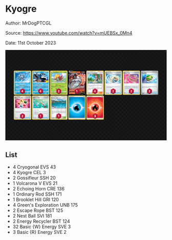 # Kyogre

Author: MrDogPTCGL

Source: <https://www.youtube.com/watch?v=mUEBSx_0Mn4>

Date: 11st October 2023

![decklist](../../images/MEW/Kyogre/1-%20Kyogre.png)

## List

* 4 Cryogonal EVS 43
* 4 Kyogre CEL 3
* 2 Gossifleur SSH 20
* 1 Volcarona V EVS 21
* 2 Echoing Horn CRE 136
* 1 Ordinary Rod SSH 171
* 1 Brooklet Hill GRI 120
* 4 Green's Exploration UNB 175
* 2 Escape Rope BST 125
* 2 Nest Ball SVI 181
* 2 Energy Recycler BST 124
* 32 Basic {W} Energy SVE 3
* 3 Basic {R} Energy SVE 2
